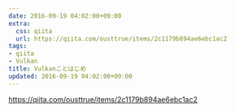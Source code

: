 ```yaml
---
date: 2016-09-19 04:02:00+09:00
extra:
  css: qiita
  url: https://qiita.com/ousttrue/items/2c1179b894ae6ebc1ac2
tags:
- qiita
- Vulkan
title: Vulkanことはじめ
updated: 2016-09-19 04:02:00+09:00
---
```


<https://qiita.com/ousttrue/items/2c1179b894ae6ebc1ac2>

